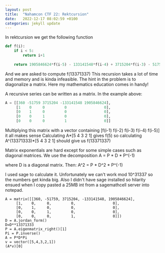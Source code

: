 ```yaml
---
layout: post
title:  "Nahamcon CTF 22: Rektcursion"
date:   2022-12-17 08:02:59 +0100
categories: jekyll update
---
```

In rektcursion we get the following function
```python
def f(i):
    if i < 5:
        return i+1
    
    return 1905846624*f(i-5) - 133141548*f(i-4) + 3715204*f(i-3) - 51759*f(i-2) + 360*f(i-1)
```

And we are asked to compute
	f(13371337)
This recursion takes a lot of time and memory and is kinda infeasible.
The hint in the problem is to diagonalize a matrix.
Here my mathematics education comes in handy!

A recursive series can be written as a matrix. In the example above:
```python
A = [[360 -51759 3715204 -133141548 1905846624],
     [1    0     0         0                 0],
     [0    1     0         0                 0],
     [0    0     1         0                 0],
     [0    0     0         1                 0]]
```
Multiplying this matrix with a vector containing [f(i-1) f(i-2) f(i-3) f(i-4) f(i-5)] it all makes sense
Calculating A*[5 4 3 2 1] gives f(5)
so calculating A^(13371333)*[5 4 3 2 1] should give us f(13371337)

Matrix exponentials are hard except for some simple cases such as diagonal matrices. We use the decomposition
	A = P * D * P^(-1)

where D is a diagonal matrix.
Then:
	A^2 = P * D^2 * P^(-1)

I used sage to calculate it. Unfortunately we can't work mod 10^31337 so the numbers get kinda big. Also I didn't have sage installed so hilarity ensued when I copy pasted a 25MB int from a sagemathcell server into notepad.
```
A = matrix([[360, -51759, 3715204, -133141548, 1905846624],
     [1,    0,     0,         0,                 0],
     [0,    1,     0,         0,                 0],
     [0,    0,     1,         0,                 0],
     [0,    0,     0,         1,                 0]])
D = A.jordan_form()
D=D**13371333
P = A.eigenmatrix_right()[1]
Pi = P.inverse()
A = P*D*Pi
v = vector([5,4,3,2,1])
(A*v)[0]
```
